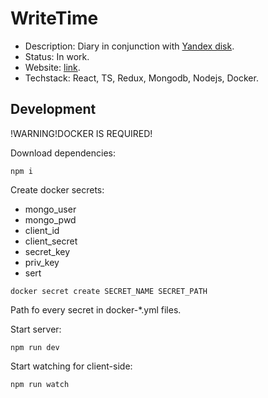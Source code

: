 # WriteTime

 - Description: Diary in conjunction with [Yandex disk](https://disk.yandex.ru/).
 - Status: In work.
 - Website: [link](https://writetime.ru/).
 - Techstack: React, TS, Redux, Mongodb, Nodejs, Docker.

## Development
!WARNING!DOCKER IS REQUIRED!

Download dependencies:
```
npm i 
```

Create docker secrets:
- mongo_user
- mongo_pwd
- client_id
- client_secret
- secret_key
- priv_key
- sert
```
docker secret create SECRET_NAME SECRET_PATH
```
Path fo every secret in docker-*.yml files.

Start server: 
```
npm run dev
```

Start watching for client-side:
```
npm run watch
```

